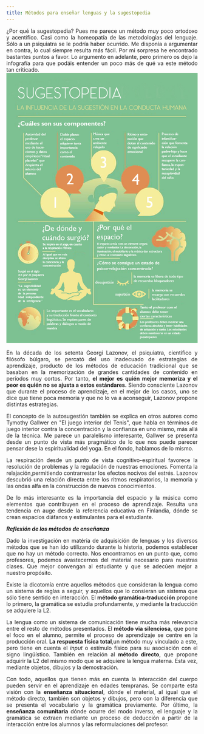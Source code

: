 ```yaml
---
title: Métodos para enseñar lenguas y la sugestopedia
---
```

<P><DIV ALIGN="justify"> ¿Por qué la sugestopedia? Pues me parece un método muy poco ortodoxo y acentífico. Casi como la homeopatía de las metodologias del lenguaje. Sólo a un psiquiatra se le podría haber ocurrido. Me disponía a argumentar en contra, lo cual siempre resulta más fácil. Por mi sorpresa he encontrado bastantes puntos a favor. Lo argumento en adelante, pero primero os dejo la infografía para que podáis entender un poco más de qué va este método tan criticado. </div>

<img src="img/Sugestopedia.jpg" alt="Sugestopedia">


<p><DIV ALIGN="justify">En la década de los setenta Georgi Lazonov, el psiquiatra, científico y filósofo búlgaro, se percató del uso inadecuado de estrategias de aprendizaje, producto de los métodos de educación tradicional que se basaban en la memorización de grandes cantidades de contenido en períodos muy cortos. Por tanto, <b>el mejor es quién mejor memoriza y el peor es quién no se ajusta a estos estándares.</b> Siendo consciente Lazonov que durante el proceso de aprendizaje, en el mejor de los casos, uno se dice que tiene poca memoria y que no lo va a aconseguir, Lazonov propone distintas estrategias. </div>

<p><DIV ALIGN="justify">El concepto de la autosugestión también se explica en otros autores como Tymothy Gallwer en "El juego interior del Tenis", que habla en términos de juego interior contra la concentración y la confianza en uno mismo, más allá de la técnica. Me parece un paralelismo interesante, Gallwer se presenta desde un punto de vista más pragmático de lo que nos puede parecer pensar dese la espiritualidad del yoga. En el fondo, hablamos de lo mismo.</div>

<p><DIV ALIGN="justify">La respiración desde un punto de vista cognitivo-espiritual favorece la resolución de problemas y la regulación de nuestras emociones. Fomenta la relajación,permitiendo contrarrestar los efectos nocivos del estrés. Lazonov descubrió una relación directa entre los ritmos respiratorios, la memoria y las ondas alfa en la construcción de nuevos conocimientos. </div>

<p><DIV ALIGN="justify"> De lo más interesante es la importancia del espacio y la música como elementos que contribuyen en el proceso de aprendizaje. Resulta una tendencia en auge desde la referencia educativa en Finlandia, dónde se crean espacios diáfanos y estimulantes para el estudiante.</div>

<p><DIV ALIGN="justify"><i><b>Reflexión de los métodos de enseñanza</i></b></div>

<p><DIV ALIGN="justify"> Dado la investigación en matéria de adquisición de lenguas y los diversos métodos que se han ido utilizando durante la historia, podemos establecer que no hay un método correcto. Nos encontramos en un punto que, como profesores, podemos avastecernos del material necesario para nuestras clases. Que mejor convengan al estudiante y que se adecúen mejor a nuestro propósito. </div>

<p><DIV ALIGN="justify">Existe la dicotomía entre aquellos métodos que consideran la lengua como un sistema de reglas a seguir, y aquellos que lo consieran un sistema que sólo tiene sentido en interacción. El <b>método gramática-traducción</b> propone lo primero, la gramática se estudia profundamente, y mediante la traducción se adquiere la L2.</div>

<p><DIV ALIGN="justify">La lengua como un sistema de comunicación tiene mucha más relevancia entre el resto de métodos presentados. El <b>método via silenciosa</b>, que pone el foco en el alumno, permite el proceso de aprendizaje se centre en la producción oral. <b>La respuesta física total</b>,un método muy vinculado a este, pero tiene en cuenta el <i>input</i> o estímulo físico para su asociación con el signo lingüístico. También en relación al <b>método directo</b>, que propone adquirir la L2 del mismo modo que se adquiere la lengua materna. Esta vez, mediante objetos, dibujos y la demostración.</div>

<p><DIV ALIGN="justify">Con todo, aquellos que tienen más en cuenta la interacción del cuerpo pueden servir en el aprendizaje en edades tempranas. Se comparte esta visión con la <b>enseñanza situacional</b>, dónde el material, al igual que el método directo, también son objetos y dibujos, pero con la diferencia que se presenta el vocabulario y la gramática previamente. Por último, la <b>enseñanza comunitaria</b> dónde ocurre del modo inverso, el lenguaje y la gramática se extraen mediante un proceso de deducción a partir de la interacción entre los alumnos y las reformulaciones del profesor.</div>




    
